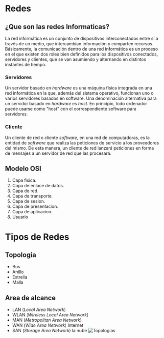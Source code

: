 # Redes 
## ¿Que son las redes Informaticas?
La red informática es un conjunto de dispositivos interconectados entre sí a través de un medio, que intercambian información y comparten recursos. Básicamente, la comunicación dentro de una red informática es un proceso en el que existen dos roles bien definidos para los dispositivos conectados, servidores y clientes, que se van asumiendo y alternando en distintos instantes de tiempo.
### Servidores 
Un servidor basado en _hardware_ es una máquina física integrada en una red informática en la que, además del sistema operativo, funcionan uno o varios servidores basados en software. Una denominación alternativa para un servidor basado en _hardware_ es _host_. En principio, todo ordenador puede usarse como "host" con el correspondiente software para servidores.
### Cliente 
Un cliente de red o cliente _software_, en una red de computadoras, es la entidad de _software_ que realiza las peticiones de servicio a los proveedores del mismo. De esta manera, un cliente de red lanzará peticiones en forma de mensajes a un servidor de red que las procesará.
## Modelo OSI
1.  Capa fisica.
2.  Capa de enlace de datos.
3.  Capa de red.
4.  Capa de transporte. 
5.  Capa de sesion. 
6.  Capa de presentacion.
7. Capa de aplicacion.
8. Usuario 
# Tipos de Redes
## Topologia 
- Bus
- Anillo
- Estrella
- Malla
##  Area de alcance 
- LAN   (_Local_ _Area_ _Network_)
-  WLAN (_Wireless_ _Local_ _Area_ _Network_)
-  MAN (_Metropolitan_ _Area_ _Network_)
-  WAN (_Wide_ _Area_ _Network_) Internet 
-  SAN (_Storage_ _Area_ _Network_) la nube
![Topologias](./imagenes/Topolog%C3%ADa_de_red.png)

